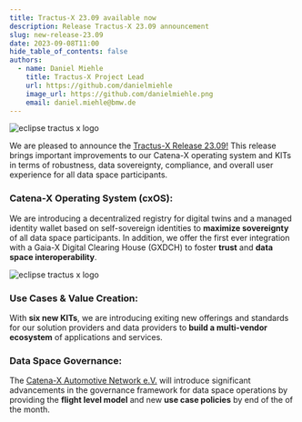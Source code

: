 ```yaml
---
title: Tractus-X 23.09 available now
description: Release Tractus-X 23.09 announcement 
slug: new-release-23.09
date: 2023-09-08T11:00
hide_table_of_contents: false
authors:
  - name: Daniel Miehle
    title: Tractus-X Project Lead
    url: https://github.com/danielmiehle
    image_url: https://github.com/danielmiehle.png
    email: daniel.miehle@bmw.de
---
```


![eclipse tractus x logo](@site/static/img/release_23.09.png)

We are pleased to announce the [Tractus-X Release 23.09!](https://github.com/eclipse-tractusx/tractus-x-release/releases/tag/23.09) This release brings important improvements to our Catena-X operating system and KITs in terms of robustness, data sovereignty, compliance, and overall user experience for all data space participants.

<!--truncate-->

### Catena-X Operating System (cxOS):

We are introducing a decentralized registry for digital twins and a managed identity wallet based on self-sovereign identities to **maximize sovereignty** of all data space participants. In addition, we offer the first ever integration with a Gaia-X Digital Clearing House (GXDCH) to foster **trust** and **data space interoperability**.


![eclipse tractus x logo](@site/static/img/release_23.09_cx_os.png)

<!--truncate-->

### Use Cases & Value Creation:

With **six new KITs**, we are introducing exiting new offerings and standards for our solution providers and data providers to **build a multi-vendor ecosystem** of applications and services.


<!--truncate-->


### Data Space Governance:

The [Catena-X Automotive Network e.V.](https://catena-x.net/en/) will introduce significant advancements in the governance framework for data space operations by providing the **flight level model** and new **use case policies** by end of the of the month.
